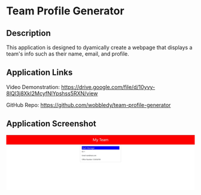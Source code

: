 # Team Profile Generator

## Description

This application is designed to dyamically create a webpage that displays a team's info such as their name, email, and profile.

## Application Links

Video Demonstration: https://drive.google.com/file/d/10yvy-8lQl3j8XkI2McyfNlYpshss5RXN/view

GitHub Repo: https://github.com/wobbledy/team-profile-generator

## Application Screenshot

![application screenshot](./imgs/applicationScreenshot.JPG)



